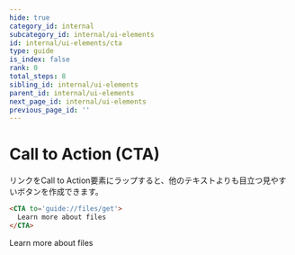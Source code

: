 ```yaml
---
hide: true
category_id: internal
subcategory_id: internal/ui-elements
id: internal/ui-elements/cta
type: guide
is_index: false
rank: 0
total_steps: 8
sibling_id: internal/ui-elements
parent_id: internal/ui-elements
next_page_id: internal/ui-elements
previous_page_id: ''
---
```

<!-- does not need translation -->

# Call to Action (CTA)

リンクをCall to Action要素にラップすると、他のテキストよりも目立つ見やすいボタンを作成できます。

```html
<CTA to='guide://files/get'>
  Learn more about files
</CTA>
```

<H>

<CTA to="guide://files/get">
Learn more about files

</CTA>

</H>

